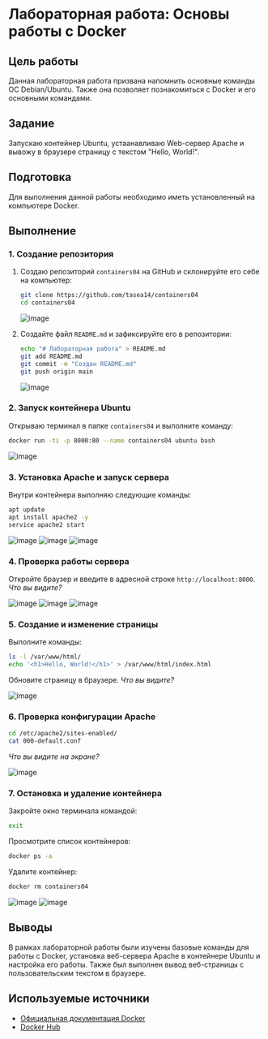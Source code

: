# Лабораторная работа: Основы работы с Docker

## Цель работы

Данная лабораторная работа призвана напомнить основные команды ОС Debian/Ubuntu. Также она позволяет познакомиться с Docker и его основными командами.

## Задание

Запускаю контейнер Ubuntu, устаанавливаю Web-сервер Apache и вывожу в браузере страницу с текстом "Hello, World!".

## Подготовка

Для выполнения данной работы необходимо иметь установленный на компьютере Docker.

## Выполнение

### 1. Создание репозитория

1. Создаю репозиторий `containers04` на GitHub и склонируйте его себе на компьютер:
   ```sh
   git clone https://github.com/tasea14/containers04
   cd containers04
   ```

   ![image](images/1.jpg)

2. Создайте файл `README.md` и зафиксируйте его в репозитории:
   ```sh
   echo "# Лабораторная работа" > README.md
   git add README.md
   git commit -m "Создан README.md"
   git push origin main
   ```
   ![image](images/9.jpg)


### 2. Запуск контейнера Ubuntu

Открываю терминал в папке `containers04` и выполните команду:
```sh
docker run -ti -p 8000:80 --name containers04 ubuntu bash
```

   ![image](images/1.jpg)

### 3. Установка Apache и запуск сервера

Внутри контейнера выполняю следующие команды:
```sh
apt update
apt install apache2 -y
service apache2 start
```

![image](images/33.jpg)
![image](images/4.jpg)
![image](images/5.jpg)
### 4. Проверка работы сервера

Откройте браузер и введите в адресной строке `http://localhost:8000`.
*Что вы видите?*

![image](images/10.png)
![image](images/11.png)
![image](images/12.png)

### 5. Создание и изменение страницы

Выполните команды:
```sh
ls -l /var/www/html/
echo '<h1>Hello, World!</h1>' > /var/www/html/index.html
```
Обновите страницу в браузере. *Что вы видите?*

![image](images/6.jpg)

### 6. Проверка конфигурации Apache

```sh
cd /etc/apache2/sites-enabled/
cat 000-default.conf
```
*Что вы видите на экране?*

![image](images/7.jpg)

### 7. Остановка и удаление контейнера

Закройте окно терминала командой:
```sh
exit
```
Просмотрите список контейнеров:
```sh
docker ps -a
```
Удалите контейнер:
```sh
docker rm containers04
```
![image](images/8.jpg)
![image](images/9.jpg)

## Выводы

В рамках лабораторной работы были изучены базовые команды для работы с Docker, установка веб-сервера Apache в контейнере Ubuntu и настройка его работы. Также был выполнен вывод веб-страницы с пользовательским текстом в браузере.

## Используемые источники

- [Официальная документация Docker](https://docs.docker.com/)
- [Docker Hub](https://hub.docker.com/)


